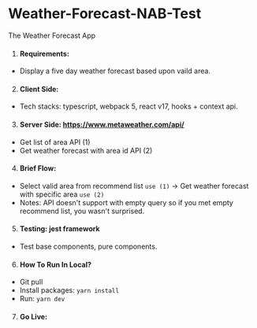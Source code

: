 # Weather-Forecast-NAB-Test

The Weather Forecast App

1. #### Requirements:

- Display a five day weather forecast based upon vaild area.

2. #### Client Side:

- Tech stacks: typescript, webpack 5, react v17, hooks + context api.

3. #### Server Side: https://www.metaweather.com/api/

- Get list of area API (1)
- Get weather forecast with area id API (2)

4. #### Brief Flow:

- Select valid area from recommend list `use (1)` -> Get weather forecast with specific area `use (2)`
- Notes: API doesn't support with empty query so if you met empty recommend list, you wasn't surprised.

5. #### Testing: jest framework

- Test base components, pure components.

6. #### How To Run In Local?

- Git pull
- Install packages: `yarn install`
- Run: `yarn dev`

7. #### Go Live:
